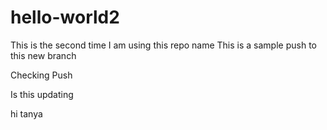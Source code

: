 # hello-world2
This is the second time I am using this repo name
This is a sample push to this new branch

Checking Push

Is this updating

hi tanya
